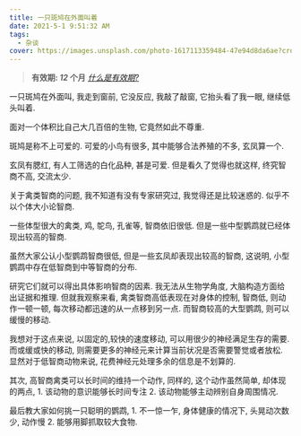 ```yaml
---
title: 一只斑鸠在外面叫着
date: 2021-5-1 9:51:32 AM
tags:
  - 杂谈
cover: https://images.unsplash.com/photo-1617113359484-47e94d8da6ae?crop=entropy&cs=tinysrgb&fit=max&fm=jpg&ixid=Mnw0NTI1NXwwfDF8cmFuZG9tfHx8fHx8fHx8MTYxOTgzMzg5MQ&ixlib=rb-1.2.1&q=80&w=1080
---
```


> **有效期: *12* 个月**  *[什么是有效期?](https://blog.timvel.com/2020/12/28/12-28-2020-a-description-of-the-validity-period/)*

一只斑鸠在外面叫, 我走到窗前, 它没反应, 我敲了敲窗, 它抬头看了我一眼, 继续低头叫着.

面对一个体积比自己大几百倍的生物, 它竟然如此不尊重.

斑鸠是称不上可爱的. 可爱的小鸟有很多, 其中能够合法养殖的不多, 玄凤算一个.

玄凤有腮红, 有人工筛选的白化品种, 甚是可爱. 但是看久了觉得也就这样, 终究智商不高, 交流太少.

关于禽类智商的问题, 我不知道有没有专家研究过, 我觉得还是比较迷惑的. 似乎不以个体大小论智商.

一些体型很大的禽类, 鸡, 鸵鸟, 孔雀等, 智商依旧很低. 但是一些中型鹦鹉就已经体现出较高的智商.

虽然大家公认小型鹦鹉智商很低, 但是一些玄凤却表现出较高的智商, 这说明, 小型鹦鹉中存在低智商到中等智商的分布.

研究它们就可以得出具体影响智商的因素. 我无法从生物学角度, 大脑构造方面给出证据和推理. 但就我观察来看, 禽类智商高低表现在对身体的控制, 智商低, 则动作一顿一顿, 每次移动都迅速的从一点移到另一点. 而智商较高的大型鹦鹉, 则可以缓慢的移动.

我想对于这点来说, 以固定的,较快的速度移动, 可以用很少的神经满足生存的需要. 而或缓或快的移动, 则需要更多的神经元来计算当前状况是否需要警觉或者放松. 显然对于低智商动物来说, 花费神经元处理多余的信息是不划算的.

其次, 高智商禽类可以长时间的维持一个动作, 同样的, 这个动作虽然简单, 却体现的两点, 1. 该动物的意识能够长时间专注 2. 该动物能够主动辨别自身周围情况. 

最后教大家如何挑一只聪明的鹦鹉, 1. 不一惊一乍, 身体健康的情况下, 头晃动次数少, 动作慢 2. 能够用脚抓取较大食物.